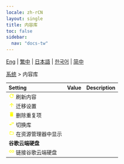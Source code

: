 ```yaml
---
locale: zh-rCN
layout: single
title: 内容库
toc: false
sidebar:
  nav: "docs-tw"
---
```

[Eng](/dancexr/menu/2025.4/system/library) | [繁中](/tw/dancexr/menu/2025.4/system/library) | [日本語](/jp/dancexr/menu/2025.4/system/library) | [한국어](/kr/dancexr/menu/2025.4/system/library) | [简中](/zh/dancexr/menu/2025.4/system/library)

[系统](../menu#系统) > 内容库



| Setting | Value | Description |
| :--- | --- | :--- |
|<nobr>![refresh icon](/images/icon/ic_refresh.png) 刷新内容</nobr>|| 
|<nobr>![up icon](/images/icon/ic_up.png) 迁移设置</nobr>|| 
|<nobr>![delete icon](/images/icon/ic_delete.png) 删除重复项</nobr>|| 
|<nobr>![replace icon](/images/icon/ic_replace.png) 切换库</nobr>|| 
|<nobr>![folder_open icon](/images/icon/ic_folder_open.png) 在资源管理器中显示</nobr>|| 
|<nobr> <b>谷歌云端硬盘</b></nobr>|| 
|<nobr>![linked icon](/images/icon/ic_linked.png) 链接谷歌云端硬盘</nobr>|| 
